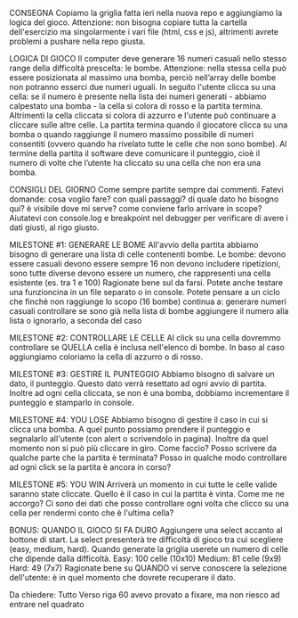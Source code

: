 CONSEGNA
Copiamo la griglia fatta ieri nella nuova repo e aggiungiamo la logica del gioco.
Attenzione: non bisogna copiare tutta la cartella dell'esercizio ma singolarmente i vari file (html, css e js), altrimenti avrete problemi a pushare nella repo giusta.

LOGICA DI GIOCO
Il computer deve generare 16 numeri casuali nello stesso range della difficoltà prescelta: le bombe.
Attenzione: nella stessa cella può essere posizionata al massimo una bomba, perciò nell’array delle bombe non potranno esserci due numeri uguali.
In seguito l'utente clicca su una cella: se il numero è presente nella lista dei numeri generati - abbiamo calpestato una bomba - la cella si colora di rosso e la partita termina. Altrimenti la cella cliccata si colora di azzurro e l'utente può continuare a cliccare sulle altre celle.
La partita termina quando il giocatore clicca su una bomba o quando raggiunge il numero massimo possibile di numeri consentiti (ovvero quando ha rivelato tutte le celle che non sono bombe).
Al termine della partita il software deve comunicare il punteggio, cioè il numero di volte che l’utente ha cliccato su una cella che non era una bomba.

CONSIGLI DEL GIORNO
Come sempre partite sempre dai commenti.
Fatevi domande: cosa voglio fare? con quali passaggi? di quale dato ho bisogno qui? è visibile dove mi serve? come conviene farlo arrivare in scope?
Aiutatevi con console.log e breakpoint nel debugger per verificare di avere i dati giusti, al rigo giusto.


MILESTONE #1: GENERARE LE BOME
All'avvio della partita abbiamo bisogno di generare una lista di celle contenenti bombe. Le bombe:
    devono essere casuali
    devono essere sempre 16
    non devono includere ripetizioni, sono tutte diverse
    devono essere un numero, che rappresenti una cella esistente (es. tra 1 e 100)
Ragionate bene sul da farsi. Potete anche testare una funzioncina in un file separato o in console.
Potete pensare a un ciclo che finchè non raggiunge lo scopo (16 bombe) continua a:
    generare numeri casuali
    controllare se sono già nella lista di bombe
    aggiungere il numero alla lista o ignorarlo, a seconda del caso

MILESTONE #2: CONTROLLARE LE CELLE
Al click su una cella dovremmo controllare se QUELLA cella è inclusa nell'elenco di bombe. In baso al caso aggiungiamo coloriamo la cella di azzurro o di rosso.

MILESTONE #3: GESTIRE IL PUNTEGGIO
Abbiamo bisogno di salvare un dato, il punteggio. Questo dato verrà resettato ad ogni avvio di partita. Inoltre ad ogni cella cliccata, se non è una bomba, dobbiamo incrementare il punteggio e stamparlo in console.

MILESTONE #4: YOU LOSE
Abbiamo bisogno di gestire il caso in cui si clicca una bomba. A quel punto possiamo prendere il punteggio e segnalarlo all'utente (con alert o scrivendolo in pagina).
Inoltre da quel momento non si può più cliccare in giro.
Come faccio? Posso scrivere da qualche parte che la partita è terminata?
Posso in qualche modo controllare ad ogni click se la partita è ancora in corso?

MILESTONE #5: YOU WIN
Arriverà un momento in cui tutte le celle valide saranno state cliccate. Quello è il caso in cui la partita è vinta. Come me ne accorgo? Ci sono dei dati che posso controllare ogni volta che clicco su una cella per rendermi conto che è l'ultima cella?

BONUS: QUANDO IL GIOCO SI FA DURO
Aggiungere una select accanto al bottone di start. La select presenterà tre difficoltà di gioco tra cui scegliere (easy, medium, hard).
Quando generate la griglia userete un numero di celle che dipende dalla difficoltà.
    Easy: 100 celle (10x10)
    Medium: 81 celle (9x9)
    Hard: 49 (7x7)
Ragionate bene su QUANDO vi serve conoscere la selezione dell'utente: è in quel momento che dovrete recuperare il dato.

Da chiedere:
    Tutto
    Verso riga 60 avevo provato a fixare, ma non riesco ad entrare nel quadrato
    